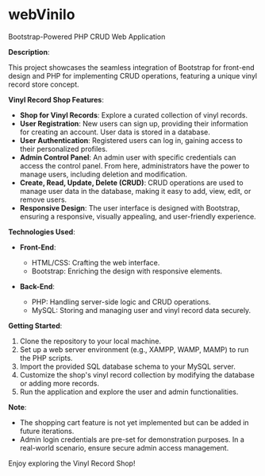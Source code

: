 # webVinilo
Bootstrap-Powered PHP CRUD Web Application

**Description**:

This project showcases the seamless integration of Bootstrap for front-end design and PHP for implementing CRUD operations, featuring a unique vinyl record store concept.

**Vinyl Record Shop Features**:

- **Shop for Vinyl Records**: Explore a curated collection of vinyl records.
- **User Registration**: New users can sign up, providing their information for creating an account. User data is stored in a database.
- **User Authentication**: Registered users can log in, gaining access to their personalized profiles.
- **Admin Control Panel**: An admin user with specific credentials can access the control panel. From here, administrators have the power to manage users, including deletion and modification.
- **Create, Read, Update, Delete (CRUD)**: CRUD operations are used to manage user data in the database, making it easy to add, view, edit, or remove users.
- **Responsive Design**: The user interface is designed with Bootstrap, ensuring a responsive, visually appealing, and user-friendly experience.

**Technologies Used**:

- **Front-End**:
  - HTML/CSS: Crafting the web interface.
  - Bootstrap: Enriching the design with responsive elements.

- **Back-End**:
  - PHP: Handling server-side logic and CRUD operations.
  - MySQL: Storing and managing user and vinyl record data securely.

**Getting Started**:

1. Clone the repository to your local machine.
2. Set up a web server environment (e.g., XAMPP, WAMP, MAMP) to run the PHP scripts.
3. Import the provided SQL database schema to your MySQL server.
4. Customize the shop's vinyl record collection by modifying the database or adding more records.
5. Run the application and explore the user and admin functionalities.

**Note**:
- The shopping cart feature is not yet implemented but can be added in future iterations.
- Admin login credentials are pre-set for demonstration purposes. In a real-world scenario, ensure secure admin access management.

Enjoy exploring the Vinyl Record Shop!
